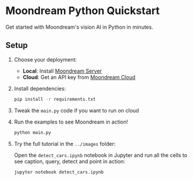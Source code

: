 # Moondream Python Quickstart

Get started with Moondream's vision AI in Python in minutes.

## Setup

1. Choose your deployment:

   - **Local**: Install [Moondream Server](https://moondream.ai/station)
   - **Cloud**: Get an API key from [Moondream Cloud](https://moondream.ai/cloud)

2. Install dependencies:

   ```bash
   pip install -r requirements.txt
   ```

3. Tweak the `main.py` code if you want to run on cloud

4. Run the examples to see Moondream in action!

   ```bash
   python main.py
   ```

5. Try the full tutorial in the `../images` folder:

   Open the `detect_cars.ipynb` notebook in Jupyter and run all the cells to see caption, query, detect and point in action:

   ```bash
   jupyter notebook detect_cars.ipynb
   ```

